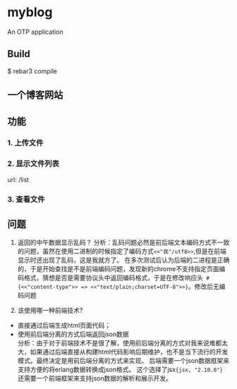myblog
=====

An OTP application

Build
-----
$ rebar3 compile

## 一个博客网站

## 功能

### 1. 上传文件
### 2. 显示文件列表
 url:   /list

### 3. 查看文件

## 问题
1. 返回的中午数据显示乱码？
分析：乱码问题必然是前后端文本编码方式不一致的问题，虽然在使用二进制的时候指定了编码方式`<<"我"/utf8>>`,但是在前端显示时还出现了乱码，这是我就方了。 在多次测试后认为后端的二进程是正确的，于是开始查找是不是前端编码问题，发现新的chrome不支持指定页面编码格式，猜想是否是需要协议头中返回编码格式，于是在修改响应头` #{<<"content-type">> => <<"text/plain;charset=UTF-8">>}`。修改后无编码问题


2. 该使用哪一种前端技术?
  * 直接通过后端生成html页面代码；
  * 使用前后端分离的方式后端返回json数据  
分析：由于对于前端技术不是很了解，使用前后端分离的方式对我来说难都太大，如果通过后端直接从构建html代码影响后期维护，也不是当下流行的开发模式。最终决定是用前后端分离的方式来实现。
后端需要一个json数据框架来支持方便的将erlang数据转换成json格式。
这个选择了jsx`{jsx, "2.10.0"}`  
还需要一个前端框架来支持json数据的解析和展示开发。
